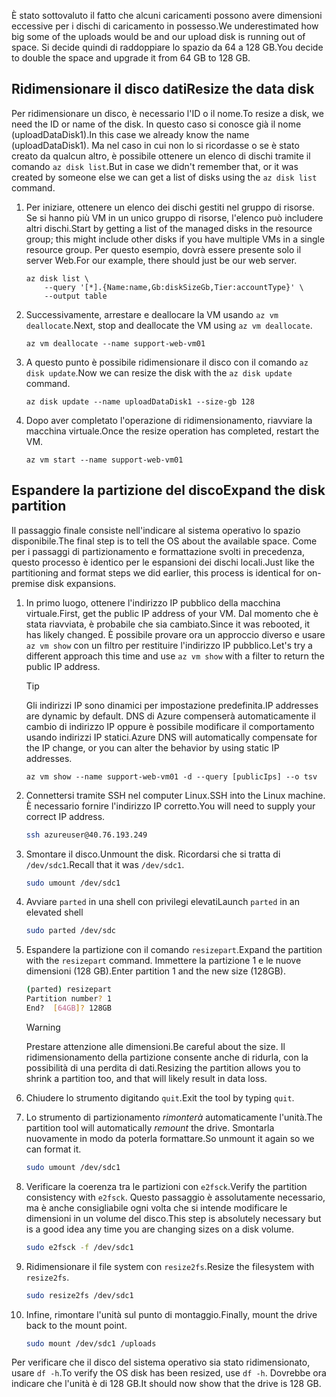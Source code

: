 <span data-ttu-id="d54bb-101">È stato sottovaluto il fatto che alcuni caricamenti possono avere dimensioni eccessive per i dischi di caricamento in possesso.</span><span class="sxs-lookup"><span data-stu-id="d54bb-101">We underestimated how big some of the uploads would be and our upload disk is running out of space.</span></span> <span data-ttu-id="d54bb-102">Si decide quindi di raddoppiare lo spazio da 64 a 128 GB.</span><span class="sxs-lookup"><span data-stu-id="d54bb-102">You decide to double the space and upgrade it from 64 GB to 128 GB.</span></span>

## <a name="resize-the-data-disk"></a><span data-ttu-id="d54bb-103">Ridimensionare il disco dati</span><span class="sxs-lookup"><span data-stu-id="d54bb-103">Resize the data disk</span></span>

<span data-ttu-id="d54bb-104">Per ridimensionare un disco, è necessario l'ID o il nome.</span><span class="sxs-lookup"><span data-stu-id="d54bb-104">To resize a disk, we need the ID or name of the disk.</span></span> <span data-ttu-id="d54bb-105">In questo caso si conosce già il nome (uploadDataDisk1).</span><span class="sxs-lookup"><span data-stu-id="d54bb-105">In this case we already know the name (uploadDataDisk1).</span></span> <span data-ttu-id="d54bb-106">Ma nel caso in cui non lo si ricordasse o se è stato creato da qualcun altro, è possibile ottenere un elenco di dischi tramite il comando `az disk list`.</span><span class="sxs-lookup"><span data-stu-id="d54bb-106">But in case we didn't remember that, or it was created by someone else we can get a list of disks using the `az disk list` command.</span></span>

1. <span data-ttu-id="d54bb-107">Per iniziare, ottenere un elenco dei dischi gestiti nel gruppo di risorse. Se si hanno più VM in un unico gruppo di risorse, l'elenco può includere altri dischi.</span><span class="sxs-lookup"><span data-stu-id="d54bb-107">Start by getting a list of the managed disks in the resource group; this might include other disks if you have multiple VMs in a single resource group.</span></span> <span data-ttu-id="d54bb-108">Per questo esempio, dovrà essere presente solo il server Web.</span><span class="sxs-lookup"><span data-stu-id="d54bb-108">For our example, there should just be our web server.</span></span>

    ```azurecli
    az disk list \
        --query '[*].{Name:name,Gb:diskSizeGb,Tier:accountType}' \
        --output table
    ```

1. <span data-ttu-id="d54bb-109">Successivamente, arrestare e deallocare la VM usando `az vm deallocate`.</span><span class="sxs-lookup"><span data-stu-id="d54bb-109">Next, stop and deallocate the VM using `az vm deallocate`.</span></span> 

    ```azurecli
    az vm deallocate --name support-web-vm01
    ```
1. <span data-ttu-id="d54bb-110">A questo punto è possibile ridimensionare il disco con il comando `az disk update`.</span><span class="sxs-lookup"><span data-stu-id="d54bb-110">Now we can resize the disk with the `az disk update` command.</span></span>

    ```azurecli
    az disk update --name uploadDataDisk1 --size-gb 128
    ```
    
1. <span data-ttu-id="d54bb-111">Dopo aver completato l'operazione di ridimensionamento, riavviare la macchina virtuale.</span><span class="sxs-lookup"><span data-stu-id="d54bb-111">Once the resize operation has completed, restart the VM.</span></span>

    ```azurecli
    az vm start --name support-web-vm01
    ```

## <a name="expand-the-disk-partition"></a><span data-ttu-id="d54bb-112">Espandere la partizione del disco</span><span class="sxs-lookup"><span data-stu-id="d54bb-112">Expand the disk partition</span></span>

<span data-ttu-id="d54bb-113">Il passaggio finale consiste nell'indicare al sistema operativo lo spazio disponibile.</span><span class="sxs-lookup"><span data-stu-id="d54bb-113">The final step is to tell the OS about the available space.</span></span> <span data-ttu-id="d54bb-114">Come per i passaggi di partizionamento e formattazione svolti in precedenza, questo processo è identico per le espansioni dei dischi locali.</span><span class="sxs-lookup"><span data-stu-id="d54bb-114">Just like the partitioning and format steps we did earlier, this process is identical for on-premise disk expansions.</span></span> 

1. <span data-ttu-id="d54bb-115">In primo luogo, ottenere l'indirizzo IP pubblico della macchina virtuale.</span><span class="sxs-lookup"><span data-stu-id="d54bb-115">First, get the public IP address of your VM.</span></span> <span data-ttu-id="d54bb-116">Dal momento che è stata riavviata, è probabile che sia cambiato.</span><span class="sxs-lookup"><span data-stu-id="d54bb-116">Since it was rebooted, it has likely changed.</span></span> <span data-ttu-id="d54bb-117">È possibile provare ora un approccio diverso e usare `az vm show` con un filtro per restituire l'indirizzo IP pubblico.</span><span class="sxs-lookup"><span data-stu-id="d54bb-117">Let's try a different approach this time and use `az vm show` with a filter to return the public IP address.</span></span>

    > [!TIP]
    > <span data-ttu-id="d54bb-118">Gli indirizzi IP sono dinamici per impostazione predefinita.</span><span class="sxs-lookup"><span data-stu-id="d54bb-118">IP addresses are dynamic by default.</span></span> <span data-ttu-id="d54bb-119">DNS di Azure compenserà automaticamente il cambio di indirizzo IP oppure è possibile modificare il comportamento usando indirizzi IP statici.</span><span class="sxs-lookup"><span data-stu-id="d54bb-119">Azure DNS will automatically compensate for the IP change, or you can alter the behavior by using static IP addresses.</span></span>

    ```azurecli
    az vm show --name support-web-vm01 -d --query [publicIps] --o tsv
    ```
    
1. <span data-ttu-id="d54bb-120">Connettersi tramite SSH nel computer Linux.</span><span class="sxs-lookup"><span data-stu-id="d54bb-120">SSH into the Linux machine.</span></span> <span data-ttu-id="d54bb-121">È necessario fornire l'indirizzo IP corretto.</span><span class="sxs-lookup"><span data-stu-id="d54bb-121">You will need to supply your correct IP address.</span></span>

    ```bash
    ssh azureuser@40.76.193.249
    ```

1. <span data-ttu-id="d54bb-122">Smontare il disco.</span><span class="sxs-lookup"><span data-stu-id="d54bb-122">Unmount the disk.</span></span> <span data-ttu-id="d54bb-123">Ricordarsi che si tratta di `/dev/sdc1`.</span><span class="sxs-lookup"><span data-stu-id="d54bb-123">Recall that it was `/dev/sdc1`.</span></span>

    ```bash
    sudo umount /dev/sdc1
    ```

1. <span data-ttu-id="d54bb-124">Avviare `parted` in una shell con privilegi elevati</span><span class="sxs-lookup"><span data-stu-id="d54bb-124">Launch `parted` in an elevated shell</span></span>

    ```bash
    sudo parted /dev/sdc
    ```
    
1. <span data-ttu-id="d54bb-125">Espandere la partizione con il comando `resizepart`.</span><span class="sxs-lookup"><span data-stu-id="d54bb-125">Expand the partition with the `resizepart` command.</span></span> <span data-ttu-id="d54bb-126">Immettere la partizione 1 e le nuove dimensioni (128 GB).</span><span class="sxs-lookup"><span data-stu-id="d54bb-126">Enter partition 1 and the new size (128GB).</span></span>

    ```bash
    (parted) resizepart
    Partition number? 1
    End?  [64GB]? 128GB
    ```

    > [!WARNING]
    > <span data-ttu-id="d54bb-127">Prestare attenzione alle dimensioni.</span><span class="sxs-lookup"><span data-stu-id="d54bb-127">Be careful about the size.</span></span> <span data-ttu-id="d54bb-128">Il ridimensionamento della partizione consente anche di ridurla, con la possibilità di una perdita di dati.</span><span class="sxs-lookup"><span data-stu-id="d54bb-128">Resizing the partition allows you to shrink a partition too, and that will likely result in data loss.</span></span>
    
1. <span data-ttu-id="d54bb-129">Chiudere lo strumento digitando `quit`.</span><span class="sxs-lookup"><span data-stu-id="d54bb-129">Exit the tool by typing `quit`.</span></span>

1. <span data-ttu-id="d54bb-130">Lo strumento di partizionamento _rimonterà_ automaticamente l'unità.</span><span class="sxs-lookup"><span data-stu-id="d54bb-130">The partition tool will automatically _remount_ the drive.</span></span> <span data-ttu-id="d54bb-131">Smontarla nuovamente in modo da poterla formattare.</span><span class="sxs-lookup"><span data-stu-id="d54bb-131">So unmount it again so we can format it.</span></span>

    ```bash
    sudo umount /dev/sdc1
    ```
    
1. <span data-ttu-id="d54bb-132">Verificare la coerenza tra le partizioni con `e2fsck`.</span><span class="sxs-lookup"><span data-stu-id="d54bb-132">Verify the partition consistency with `e2fsck`.</span></span> <span data-ttu-id="d54bb-133">Questo passaggio è assolutamente necessario, ma è anche consigliabile ogni volta che si intende modificare le dimensioni in un volume del disco.</span><span class="sxs-lookup"><span data-stu-id="d54bb-133">This step is absolutely necessary but is a good idea any time you are changing sizes on a disk volume.</span></span>

    ```bash
    sudo e2fsck -f /dev/sdc1
    ```

1. <span data-ttu-id="d54bb-134">Ridimensionare il file system con `resize2fs`.</span><span class="sxs-lookup"><span data-stu-id="d54bb-134">Resize the filesystem with `resize2fs`.</span></span>

    ```bash
    sudo resize2fs /dev/sdc1
    ```

1. <span data-ttu-id="d54bb-135">Infine, rimontare l'unità sul punto di montaggio.</span><span class="sxs-lookup"><span data-stu-id="d54bb-135">Finally, mount the drive back to the mount point.</span></span>

    ```bash
    sudo mount /dev/sdc1 /uploads
    ```

<span data-ttu-id="d54bb-136">Per verificare che il disco del sistema operativo sia stato ridimensionato, usare `df -h`.</span><span class="sxs-lookup"><span data-stu-id="d54bb-136">To verify the OS disk has been resized, use `df -h`.</span></span> <span data-ttu-id="d54bb-137">Dovrebbe ora indicare che l'unità è di 128 GB.</span><span class="sxs-lookup"><span data-stu-id="d54bb-137">It should now show that the drive is 128 GB.</span></span>
